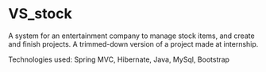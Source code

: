# VS_stock
A system for an entertainment company to manage stock items, and create and finish projects. A trimmed-down version of a project made at internship.

Technologies used: Spring MVC, Hibernate, Java, MySql, Bootstrap
